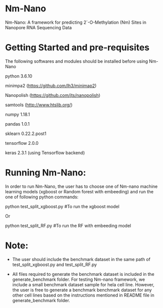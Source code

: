 # Nm-Nano
Nm-Nano: A framework for predicting 2´-O-Methylation (Nm) Sites in Nanopore RNA Sequencing Data

# Getting Started and pre-requisites
The following softwares and modules should be installed before using  Nm-Nano

python 3.6.10

minimpa2 (https://github.com/lh3/minimap2)

Nanopolish (https://github.com/jts/nanopolish)

samtools (http://www.htslib.org/)

numpy 1.18.1

pandas 1.0.1

sklearn 0.22.2.post1

tensorflow 2.0.0

keras 2.3.1 (using Tensorflow backend)


# Running  Nm-Nano:

In order to run  Nm-Nano, the user has to choose one of Nm-nano machine learning models (xgboost or Random forest with embeeding) and run the one of following python commands:

python test_split_xgboost.py      #To run the xgboost model

Or 

python test_split_RF.py           #To run the RF with embeeding model


# Note:
- The user should include the benchmark dataset in the same path of test_split_xgboost.py and test_split_RF.py

- All files required to generate the benchmark dataset is included in the generate_benchmark folder. For testing Nm-nano framework, we include a small benchmark dataset sample for hela cell line. However, the user is free to generate a benchmark benchmark dataset for any other cell lines based on the instructions mentioned in README file in generate_benchmark folder.
